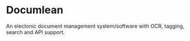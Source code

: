 Documlean
=========

An electonic document management system/software with OCR, tagging, search and API support.
